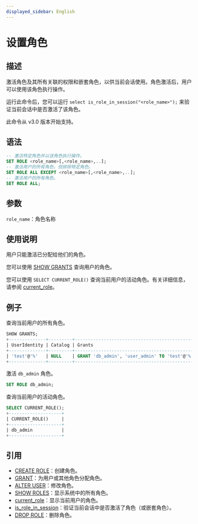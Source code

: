 ```yaml
---
displayed_sidebar: English
---
```


# 设置角色

## 描述

激活角色及其所有关联的权限和嵌套角色，以供当前会话使用。角色激活后，用户可以使用该角色执行操作。

运行此命令后，您可以运行 `select is_role_in_session("<role_name>");` 来验证当前会话中是否激活了该角色。

此命令从 v3.0 版本开始支持。

## 语法

```SQL
-- 激活特定角色并以该角色执行操作。
SET ROLE <role_name>[,<role_name>,..];
-- 激活用户的所有角色，但排除特定角色。
SET ROLE ALL EXCEPT <role_name>[,<role_name>,..]; 
-- 激活用户的所有角色。
SET ROLE ALL;
```

## 参数

`role_name`：角色名称

## 使用说明

用户只能激活已分配给他们的角色。

您可以使用 [SHOW GRANTS](./SHOW_GRANTS.md) 查询用户的角色。

您可以使用 `SELECT CURRENT_ROLE()` 查询当前用户的活动角色。有关详细信息，请参阅 [current_role](../../sql-functions/utility-functions/current_role.md)。

## 例子

查询当前用户的所有角色。

```SQL
SHOW GRANTS;
+--------------+---------+----------------------------------------------+
| UserIdentity | Catalog | Grants                                       |
+--------------+---------+----------------------------------------------+
| 'test'@'%'   | NULL    | GRANT 'db_admin', 'user_admin' TO 'test'@'%' |
+--------------+---------+----------------------------------------------+
```

激活 `db_admin` 角色。

```SQL
SET ROLE db_admin;
```

查询当前用户的活动角色。

```SQL
SELECT CURRENT_ROLE();
+--------------------+
| CURRENT_ROLE()     |
+--------------------+
| db_admin           |
+--------------------+
```

## 引用

- [CREATE ROLE](CREATE_ROLE.md)：创建角色。
- [GRANT](GRANT.md)：为用户或其他角色分配角色。
- [ALTER USER](ALTER_USER.md)：修改角色。
- [SHOW ROLES](SHOW_ROLES.md)：显示系统中的所有角色。
- [current_role](../../sql-functions/utility-functions/current_role.md)：显示当前用户的角色。
- [is_role_in_session](../../sql-functions/utility-functions/is_role_in_session.md)：验证当前会话中是否激活了角色（或嵌套角色）。
- [DROP ROLE](DROP_ROLE.md)：删除角色。
